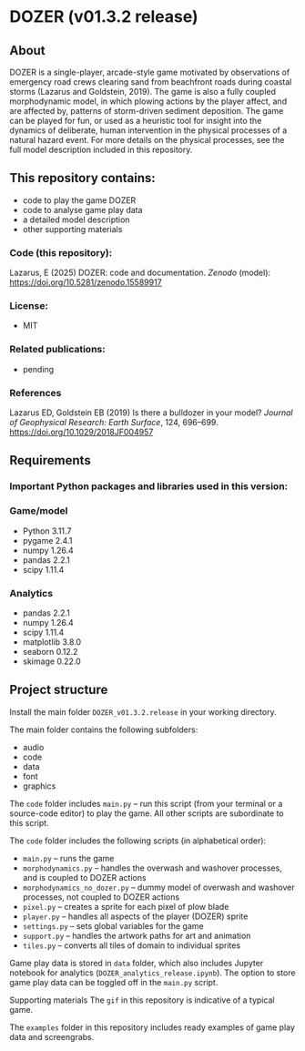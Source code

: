 # DOZER (v01.3.2 release)

## About
DOZER is a single-player, arcade-style game motivated by observations of emergency road crews clearing sand from beachfront roads during coastal storms (Lazarus and Goldstein, 2019).
The game is also a fully coupled morphodynamic model, in which plowing actions by the player affect, and are affected by, patterns of storm-driven sediment deposition.
The game can be played for fun, or used as a heuristic tool for insight into the dynamics of deliberate, human intervention in the physical processes of a natural hazard event.
For more details on the physical processes, see the full model description included in this repository.

## This repository contains:
* code to play the game DOZER
* code to analyse game play data
* a detailed model description
* other supporting materials

### Code (this repository):
Lazarus, E (2025) DOZER: code and documentation. _Zenodo_ (model): https://doi.org/10.5281/zenodo.15589917

### License:
* MIT

### Related publications:
* pending

### References
Lazarus ED,  Goldstein EB (2019) Is there a bulldozer in your model? _Journal of Geophysical Research: Earth Surface_, 124, 696–699. https://doi.org/10.1029/2018JF004957

## Requirements
### Important Python packages and libraries used in this version:
### Game/model
* Python 3.11.7
* pygame 2.4.1
* numpy 1.26.4
* pandas 2.2.1
* scipy 1.11.4

### Analytics
* pandas 2.2.1
* numpy 1.26.4
* scipy 1.11.4
* matplotlib 3.8.0
* seaborn 0.12.2
* skimage 0.22.0

## Project structure
Install the main folder ```DOZER_v01.3.2.release``` in your working directory.

The main folder contains the following subfolders:
* audio
* code
* data
* font
* graphics

The ```code``` folder includes ```main.py``` – run this script (from your terminal or a source-code editor) to play the game. All other scripts are subordinate to this script.

The ```code``` folder includes the following scripts (in alphabetical order):
*	```main.py``` – runs the game
*	```morphodynamics.py``` – handles the overwash and washover processes, and is coupled to DOZER actions
*	```morphodynamics_no_dozer.py``` – dummy model of overwash and washover processes, not coupled to DOZER actions
*	```pixel.py``` – creates a sprite for each pixel of plow blade
*	```player.py``` – handles all aspects of the player (DOZER) sprite
*	```settings.py``` – sets global variables for the game
*	```support.py``` – handles the artwork paths for art and animation
*	```tiles.py``` – converts all tiles of domain to individual sprites

Game play data is stored in ```data``` folder, which also includes Jupyter notebook for analytics (```DOZER_analytics_release.ipynb```). The option to store game play data can be toggled off in the ```main.py``` script.

Supporting materials
The ```gif``` in this repository is indicative of a typical game.

The ```examples``` folder in this repository includes ready examples of game play data and screengrabs.
